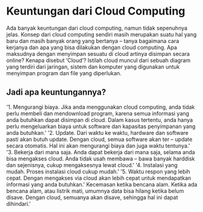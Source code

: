 # Keuntungan dari Cloud Computing
Ada banyak keuntungan dari cloud computing, namun tidak sepenuhnya jelas. Konsep dari cloud computing sendiri masih merupakan suatu hal yang baru dan masih banyak orang yang bertanya – tanya bagaimana cara kerjanya dan apa yang bisa dilakukan dengan cloud computing. Apa maksudnya dengan menyimpan sesuatu di cloud artinya disimpan secara online? Kenapa disebut ‘Cloud’? Istilah cloud muncul dari sebuah diagram yang terdiri dari jaringan, sistem dan komputer yang digunakan untuk menyimpan program dan file yang diperlukan.

## Jadi apa keuntungannya?

'1. Mengurangi biaya. Jika anda menggunakan cloud computing, anda tidak perlu membeli dan mendownload program, karena semua informasi yang anda butuhkan dapat disimpan di cloud. Dalam kasus tertentu, anda hanya perlu mengeluarkan biaya untuk software dan kapasitas penyimpanan yang anda butuhkan.'
'2. Update. Dari waktu ke waktu, hardware dan software pasti akan butuh update. Dengan cloud, semua software akan ter – update secara otomatis. Hal ini akan mengurangi biaya dan juga waktu tentunya.'
'3. Bekerja dari mana saja. Anda dapat bekerja dari mana saja, selama anda bisa mengakses cloud. Anda tidak usah membawa – bawa banyak harddisk dan sejenisnya, cukup mengaksesnya lewat cloud.'
'4. Instalasi yang mudah. Proses instalasi cloud cukup mudah.'
'5. Waktu respon yang lebih cepat. Dengan mengakses via cloud akan lebih cepat untuk mendapatkan informasi yang anda butuhkan.'
Kecemasan ketika bencana alam. Ketika ada bencana alam, atau listrik mati, umumnya data bisa hilang ketika belum disave. Dengan cloud, semuanya akan disave, sehingga hal ini dapat dihindari.'
